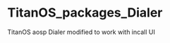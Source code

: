 TitanOS_packages_Dialer
=======================

TitanOS aosp Dialer modified to work with incall UI
 
